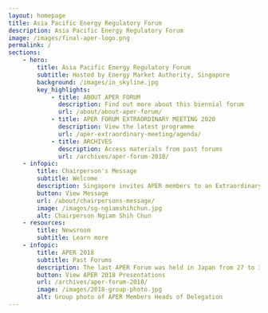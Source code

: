 ```yaml
---
layout: homepage
title: Asia Pacific Energy Regulatory Forum
description: Asia Pacific Energy Regulatory Forum
image: /images/final-aper-logo.png
permalink: /
sections:
    - hero:
        title: Asia Pacific Energy Regulatory Forum
        subtitle: Hosted by Energy Market Authority, Singapore
        background: /images/in_skyline.jpg
        key_highlights:
            - title: ABOUT APER FORUM
              description: Find out more about this biennial forum
              url: /about/about-aper-forum/
            - title: APER FORUM EXTRAORDINARY MEETING 2020
              description: View the latest programme
              url: /aper-extraordinary-meeting/agenda/
            - title: ARCHIVES
              description: Access materials from past forums
              url: /archives/aper-forum-2018/
    - infopic:
        title: Chairperson's Message
        subtitle: Welcome
        description: Singapore invites APER members to an Extraordinary Meeting on 14 August 2020 to share their views on the regulatory challenges and economic impact of COVID-19 and how they are preparing for future disruptions.
        button: View Message
        url: /about/chairpersons-message/
        image: /images/sg-ngiamshihchun.jpg
        alt: Chairperson Ngiam Shih Chun
    - resources:
        title: Newsroom
        subtitle: Learn more
    - infopic:
        title: APER 2018
        subtitle: Past Forums
        description: The last APER Forum was held in Japan from 27 to 30 November 2018. APER Members discussed the future of electricity networks with disruptive technologies, how regulators can ensure competitive and investable energy markets, and emerging issues for market surveillance and regulation.
        button: View APER 2018 Presentations
        url: /archives/aper-forum-2018/
        image: /images/2018-group-photo.jpg
        alt: Group photo of APER Members Heads of Delegation
---
```

